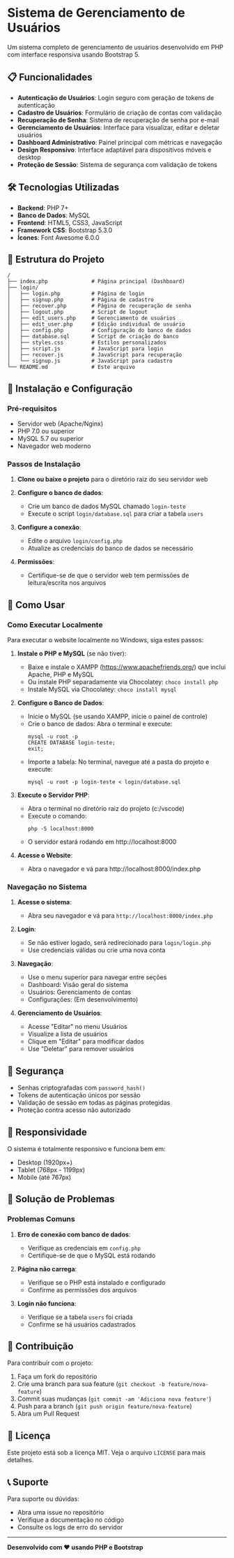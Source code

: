 # Sistema de Gerenciamento de Usuários

Um sistema completo de gerenciamento de usuários desenvolvido em PHP com interface responsiva usando Bootstrap 5.

## 📋 Funcionalidades

- **Autenticação de Usuários**: Login seguro com geração de tokens de autenticação
- **Cadastro de Usuários**: Formulário de criação de contas com validação
- **Recuperação de Senha**: Sistema de recuperação de senha por e-mail
- **Gerenciamento de Usuários**: Interface para visualizar, editar e deletar usuários
- **Dashboard Administrativo**: Painel principal com métricas e navegação
- **Design Responsivo**: Interface adaptável para dispositivos móveis e desktop
- **Proteção de Sessão**: Sistema de segurança com validação de tokens

## 🛠️ Tecnologias Utilizadas

- **Backend**: PHP 7+
- **Banco de Dados**: MySQL
- **Frontend**: HTML5, CSS3, JavaScript
- **Framework CSS**: Bootstrap 5.3.0
- **Ícones**: Font Awesome 6.0.0

## 📁 Estrutura do Projeto

```
/
├── index.php              # Página principal (Dashboard)
├── login/
│   ├── login.php          # Página de login
│   ├── signup.php         # Página de cadastro
│   ├── recover.php        # Página de recuperação de senha
│   ├── logout.php         # Script de logout
│   ├── edit_users.php     # Gerenciamento de usuários
│   ├── edit_user.php      # Edição individual de usuário
│   ├── config.php         # Configuração do banco de dados
│   ├── database.sql       # Script de criação do banco
│   ├── styles.css         # Estilos personalizados
│   ├── script.js          # JavaScript para login
│   ├── recover.js         # JavaScript para recuperação
│   └── signup.js          # JavaScript para cadastro
└── README.md              # Este arquivo
```

## 🚀 Instalação e Configuração

### Pré-requisitos

- Servidor web (Apache/Nginx)
- PHP 7.0 ou superior
- MySQL 5.7 ou superior
- Navegador web moderno

### Passos de Instalação

1. **Clone ou baixe o projeto** para o diretório raiz do seu servidor web

2. **Configure o banco de dados**:
   - Crie um banco de dados MySQL chamado `login-teste`
   - Execute o script `login/database.sql` para criar a tabela `users`

3. **Configure a conexão**:
   - Edite o arquivo `login/config.php`
   - Atualize as credenciais do banco de dados se necessário

4. **Permissões**:
   - Certifique-se de que o servidor web tem permissões de leitura/escrita nos arquivos

## 📖 Como Usar

### Como Executar Localmente

Para executar o website localmente no Windows, siga estes passos:

1. **Instale o PHP e MySQL** (se não tiver):
   - Baixe e instale o XAMPP (https://www.apachefriends.org/) que inclui Apache, PHP e MySQL
   - Ou instale PHP separadamente via Chocolatey: `choco install php`
   - Instale MySQL via Chocolatey: `choco install mysql`

2. **Configure o Banco de Dados**:
   - Inicie o MySQL (se usando XAMPP, inicie o painel de controle)
   - Crie o banco de dados: Abra o terminal e execute:
     ```
     mysql -u root -p
     CREATE DATABASE login-teste;
     exit;
     ```
   - Importe a tabela: No terminal, navegue até a pasta do projeto e execute:
     ```
     mysql -u root -p login-teste < login/database.sql
     ```

3. **Execute o Servidor PHP**:
   - Abra o terminal no diretório raiz do projeto (c:/vscode)
   - Execute o comando:
     ```
     php -S localhost:8000
     ```
   - O servidor estará rodando em http://localhost:8000

4. **Acesse o Website**:
   - Abra o navegador e vá para http://localhost:8000/index.php

### Navegação no Sistema

1. **Acesse o sistema**:
   - Abra seu navegador e vá para `http://localhost:8000/index.php`

2. **Login**:
   - Se não estiver logado, será redirecionado para `login/login.php`
   - Use credenciais válidas ou crie uma nova conta

3. **Navegação**:
   - Use o menu superior para navegar entre seções
   - Dashboard: Visão geral do sistema
   - Usuários: Gerenciamento de contas
   - Configurações: (Em desenvolvimento)

4. **Gerenciamento de Usuários**:
   - Acesse "Editar" no menu Usuários
   - Visualize a lista de usuários
   - Clique em "Editar" para modificar dados
   - Use "Deletar" para remover usuários

## 🔐 Segurança

- Senhas criptografadas com `password_hash()`
- Tokens de autenticação únicos por sessão
- Validação de sessão em todas as páginas protegidas
- Proteção contra acesso não autorizado

## 📱 Responsividade

O sistema é totalmente responsivo e funciona bem em:
- Desktop (1920px+)
- Tablet (768px - 1199px)
- Mobile (até 767px)

## 🐛 Solução de Problemas

### Problemas Comuns

1. **Erro de conexão com banco de dados**:
   - Verifique as credenciais em `config.php`
   - Certifique-se de que o MySQL está rodando

2. **Página não carrega**:
   - Verifique se o PHP está instalado e configurado
   - Confirme as permissões dos arquivos

3. **Login não funciona**:
   - Verifique se a tabela `users` foi criada
   - Confirme se há usuários cadastrados

## 🤝 Contribuição

Para contribuir com o projeto:

1. Faça um fork do repositório
2. Crie uma branch para sua feature (`git checkout -b feature/nova-feature`)
3. Commit suas mudanças (`git commit -am 'Adiciona nova feature'`)
4. Push para a branch (`git push origin feature/nova-feature`)
5. Abra um Pull Request

## 📄 Licença

Este projeto está sob a licença MIT. Veja o arquivo `LICENSE` para mais detalhes.

## 📞 Suporte

Para suporte ou dúvidas:
- Abra uma issue no repositório
- Verifique a documentação no código
- Consulte os logs de erro do servidor

---

**Desenvolvido com ❤️ usando PHP e Bootstrap**
